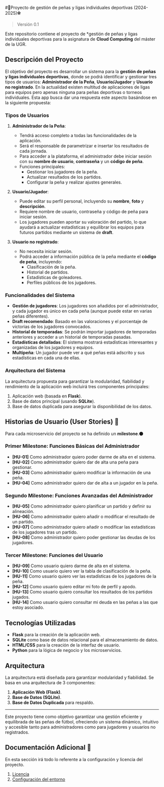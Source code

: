 #🏀Proyecto de gestión de peñas y ligas individuales deportivas (2024-2025)⚽
> Versión 0.1

Este repositorio contiene el proyecto de *gestión de peñas y ligas individuales deportivas para la asignatura de **Cloud Computing** del máster de la UGR.

## Descripción del Proyecto

El objetivo del proyecto es desarrollar un sistema para la **gestión de peñas y ligas individuales deportivas**, donde se podrá identificar y gestionar tres tipos de usuarios: **Administrador de la Peña**, **Usuario/Jugador** y **Usuario no registrado**.
En la actualidad existen multitud de aplicaciones de ligas para equipos pero apenas ninguna para peñas deportivas o torneos individuales. Esta app busca dar una respuesta este aspecto basándose en la siguiente propuesta:
### Tipos de Usuarios

1. **Administrador de la Peña**:
   - Tendrá acceso completo a todas las funcionalidades de la aplicación.
   - Será el responsable de parametrizar e insertar los resultados de cada jornada.
   - Para acceder a la plataforma, el administrador debe iniciar sesión con su **nombre de usuario**, **contraseña** y un **código de peña**.
   - Funciones principales:
     - Gestionar los jugadores de la peña.
     - Actualizar resultados de los partidos.
     - Configurar la peña y realizar ajustes generales.

2. **Usuario/Jugador**:
   - Puede editar su perfil personal, incluyendo su **nombre**, **foto** y **descripción**.
   - Requiere nombre de usuario, contraseña y código de peña para iniciar sesión.
   - Los jugadores pueden aportar su valoración del partido, lo que ayudará a actualizar estadísticas y equilibrar los equipos para futuros partidos mediante un sistema de **draft**.

3. **Usuario no registrado**:
   - No necesita iniciar sesión.
   - Podrá acceder a información pública de la peña mediante el **código de peña**, incluyendo:
     - Clasificación de la peña.
     - Historial de partidos.
     - Estadísticas de goleadores.
     - Perfiles públicos de los jugadores.

### Funcionalidades del Sistema

- **Gestión de jugadores**: Los jugadores son añadidos por el administrador, y cada jugador es único en cada peña (aunque puede estar en varias peñas diferentes).
- **Draft recomendado**: Basado en las valoraciones y el porcentaje de victorias de los jugadores convocados.
- **Historial de temporadas**: Se podrán importar jugadores de temporadas anteriores y acceder a un historial de temporadas pasadas.
- **Estadísticas detalladas**: El sistema mostrará estadísticas interesantes y organizadas de los jugadores y equipos.
- **Multipeña**: Un jugador puede ver a qué peñas está adscrito y sus estadísticas en cada una de ellas.

### Arquitectura del Sistema

La arquitectura propuesta para garantizar la modularidad, fiabilidad y rendimiento de la aplicación web incluirá tres componentes principales:
1. Aplicación web (basada en **Flask**).
2. Base de datos principal (usando **SQLite**).
3. Base de datos duplicada para asegurar la disponibilidad de los datos.

## Historias de Usuario (User Stories) 📖

Para cada microservicio del proyecto se ha definido un **milestone**.🌑

### Primer Milestone: Funciones Básicas del Administrador
- **[HU-01]** Como administrador quiero poder darme de alta en el sistema.
- **[HU-02]** Como administrador quiero dar de alta una peña para gestionar.
- **[HU-03]** Como administrador quiero modificar la información de una peña.
- **[HU-04]** Como administrador quiero dar de alta a un jugador en la peña.

### Segundo Milestone: Funciones Avanzadas del Administrador
- **[HU-05]** Como administrador quiero planificar un partido y definir su alineación.
- **[HU-06]** Como administrador quiero añadir o modificar el resultado de un partido.
- **[HU-07]** Como administrador quiero añadir o modificar las estadísticas de los jugadores tras un partido.
- **[HU-08]** Como administrador quiero poder gestionar las deudas de los jugadores.

### Tercer Milestone: Funciones del Usuario
- **[HU-09]** Como usuario quiero darme de alta en el sistema.
- **[HU-10]** Como usuario quiero ver la tabla de clasificación de la peña.
- **[HU-11]** Como usuario quiero ver las estadísticas de los jugadores de la peña.
- **[HU-12]** Como usuario quiero editar mi foto de perfil y apodo.
- **[HU-13]** Como usuario quiero consultar los resultados de los partidos jugados.
- **[HU-14]** Como usuario quiero consultar mi deuda en las peñas a las que estoy asociado.

## Tecnologías Utilizadas

- **Flask** para la creación de la aplicación web. 
- **SQLite** como base de datos relacional para el almacenamiento de datos.
- **HTML/CSS** para la creación de la interfaz de usuario.
- **Python** para la lógica de negocio y los microservicios.

## Arquitectura

La arquitectura está diseñada para garantizar modularidad y fiabilidad. Se basa en una arquitectura de 3 componentes:
1. **Aplicación Web (Flask)**.
2. **Base de Datos (SQLite)**.
3. **Base de Datos Duplicada** para respaldo.

---

Este proyecto tiene como objetivo garantizar una gestión eficiente y equilibrada de las peñas de fútbol, ofreciendo un sistema dinámico, intuitivo y accesible tanto para administradores como para jugadores y usuarios no registrados.

## Documentación Adicional 📘

En esta sección irá todo lo referente a la configuración y licencia del proyecto.

1. [Licencia](/LICENSE)
2. [Configuración del entorno](/Environment_setup.md)
